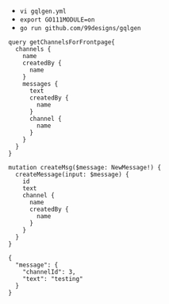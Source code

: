 * `vi gqlgen.yml`
* `export GO111MODULE=on`
* `go run github.com/99designs/gqlgen`

```gql
query getChannelsForFrontpage{
  channels {
    name
    createdBy {
      name
    }
    messages {
      text
      createdBy {
        name
      }
      channel {
        name
      }
    }
  }
}
```

```gql
mutation createMsg($message: NewMessage!) {
  createMessage(input: $message) {
    id
    text
    channel {
      name
      createdBy {
        name
      }
    }
  }
}
```

```gql
{
  "message": {
    "channelId": 3,
    "text": "testing"
  }
}
```